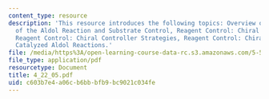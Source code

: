 ```yaml
---
content_type: resource
description: 'This resource introduces the following topics: Overview of the Stereochemistry
  of the Aldol Reaction and Substrate Control, Reagent Control: Chiral Auxiliary Strategies,
  Reagent Control: Chiral Controller Strategies, Reagent Control: Chiral Lewis Acid
  Catalyzed Aldol Reactions.'
file: /media/https%3A/open-learning-course-data-rc.s3.amazonaws.com/5-512-synthetic-organic-chemistry-ii-spring-2005/c603b7e4a06cb6bbbfb9bc9021c034fe_4_22_05.pdf
file_type: application/pdf
resourcetype: Document
title: 4_22_05.pdf
uid: c603b7e4-a06c-b6bb-bfb9-bc9021c034fe
---
```

